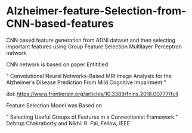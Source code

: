 # Alzheimer-feature-Selection-from-CNN-based-features
CNN based feature generation from ADNI dataset and then selecting important features using Group Feature Selection Multilayer Perceptron network

CNN network is based on paper Entititled <p>
" Convolutional Neural Networks-Based MRI Image Analysis for the Alzheimer’s Disease Prediction From Mild Cognitive Impairment " 

 doi: https://www.frontiersin.org/articles/10.3389/fnins.2018.00777/full

Feature Selection Model was Based on <p>
" Selecting Useful Groups of Features in a Connectionist Framework " Debrup Chakraborty and Nikhil R. Pal, Fellow, IEEE


